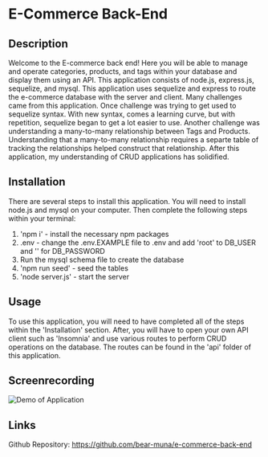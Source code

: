 # E-Commerce Back-End

## Description
Welcome to the E-commerce back end! Here you will be able to manage and operate categories, products, and tags within your database and display them using an API. This application consists of node.js, express.js, sequelize, and mysql. This application uses sequelize and express to route the e-commerce database with the server and client. Many challenges came from this application. Once challenge was trying to get used to sequelize syntax. With new syntax, comes a learning curve, but with repetition, sequelize began to get a lot easier to use. Another challenge was understanding a many-to-many relationship between Tags and Products. Understanding that a many-to-many relationship requires a separte table of tracking the relationships helped construct that relationship.
After this application, my understanding of CRUD applications has solidified.

## Installation
There are several steps to install this application. You will need to install node.js and mysql on your computer. Then complete the following steps within your terminal:
1. 'npm i' - install the necessary npm packages
2. .env  - change the .env.EXAMPLE file to .env and add 'root' to DB_USER and '<your-password>' for DB_PASSWORD
3. Run the mysql schema file to create the database
4. 'npm run seed' - seed the tables
5. 'node server.js' - start the server

## Usage
To use this application, you will need to have completed all of the steps within the 'Installation' section. After, you will have to open your own API client such as 'Insomnia' and use various routes to perform CRUD operations on the database. The routes can be found in the 'api' folder of this application. 

## Screenrecording
![Demo of Application](./screenrecording/Untitled_%20May%204%2C%202023%208_07%20PM.gif)

## Links
Github Repository: https://github.com/bear-muna/e-commerce-back-end